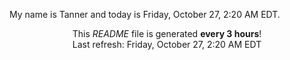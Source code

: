 My name is Tanner and today is Friday, October 27, 2:20 AM EDT.

<p align="center">This <i>README</i> file is generated <b>every 3 hours</b>!</br>Last refresh: Friday, October 27, 2:20 AM EDT<br /></p>
